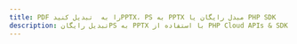 ---title: PDF را به  تبدیل کنیدPPTX، PS به PPTX مبدل رایگان یا PHP SDKdescription: تبدیل رایگانPS به PPTX با استفاده از PHP Cloud APIs & SDK همچنین اسناد PDF را در Cloud ایجاد، ویرایش و رندر کنید.---
